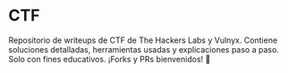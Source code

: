 # CTF
Repositorio de writeups de CTF de The Hackers Labs y Vulnyx. Contiene soluciones detalladas, herramientas usadas y explicaciones paso a paso. Solo con fines educativos. ¡Forks y PRs bienvenidos! 🚀
